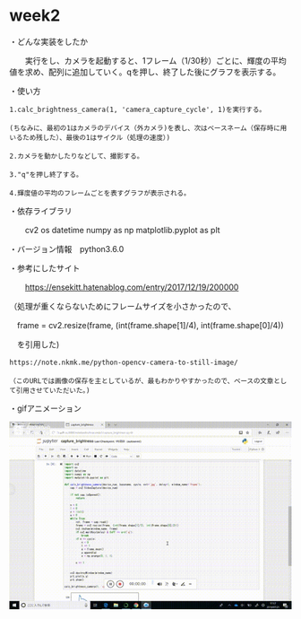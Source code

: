 # week2

・どんな実装をしたか

　　実行をし、カメラを起動すると、1フレーム（1/30秒）ごとに、輝度の平均値を求め、配列に追加していく。qを押し、終了した後にグラフを表示する。


・使い方

    1.calc_brightness_camera(1, 'camera_capture_cycle', 1)を実行する。
    
    (ちなみに、最初の1はカメラのデバイス（外カメラ)を表し、次はベースネーム（保存時に用いるため残した）、最後の1はサイクル（処理の速度）)
    
    2.カメラを動かしたりなどして、撮影する。
    
    3."q"を押し終了する。
    
    4.輝度値の平均のフレームごとを表すグラフが表示される。


・依存ライブラリ

　　cv2
    os
    datetime
    numpy as np
    matplotlib.pyplot as plt
    
    
・バージョン情報　python3.6.0


・参考にしたサイト

　　https://ensekitt.hatenablog.com/entry/2017/12/19/200000
 
  （処理が重くならないためにフレームサイズを小さかったので、
  
  　frame = cv2.resize(frame, (int(frame.shape[1]/4), int(frame.shape[0]/4))
   
   　を引用した)
    
    https://note.nkmk.me/python-opencv-camera-to-still-image/
    
    （このURLでは画像の保存を主としているが、最もわかりやすかったので、ベースの文章として引用させていただいた。)


・gifアニメーション

  ![ex](https://github.com/hu-mitu/week2/blob/master/exweek2.gif)
